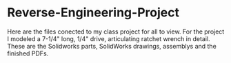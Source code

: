 # Reverse-Engineering-Project
Here are the files conected to my class project for all to view.  For the project I modeled a 7-1/4" long, 1/4" drive, articulating ratchet wrench in detail.  These are the Solidworks parts, SolidWorks drawings, assemblys and the finished PDFs.  
